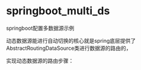# springboot_multi_ds
springboot配置多数据源示例


动态数据源能进行自动切换的核心就是spring底层提供了AbstractRoutingDataSource类进行数据源的路由的，

实现动态数据源的路由步骤：
